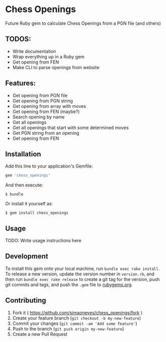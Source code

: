 Chess Openings
==========================
Future Ruby gem to calculate Chess Openings from a PGN file (and others)

## TODOS:
- Write documentation
- Wrap everything up in a Ruby gem
- Get opening from FEN
- Make CLI to parse openings from website

## Features:
- Get opening from PGN file
- Get opening from PGN string
- Get opening from array with moves
- Get opening from FEN (maybe?)
- Search opening by name
- Get all openings
- Get all openings that start with some determined moves
- Get PGN string from an opening
- Get opening from FEN

## Installation

Add this line to your application's Gemfile:

```ruby
gem 'chess_openings'
```

And then execute:

    $ bundle

Or install it yourself as:

    $ gem install chess_openings

## Usage

TODO: Write usage instructions here

## Development

To install this gem onto your local machine, run `bundle exec rake install`. To release a new version, update the version number in `version.rb`, and then run `bundle exec rake release` to create a git tag for the version, push git commits and tags, and push the `.gem` file to [rubygems.org](https://rubygems.org).

## Contributing

1. Fork it ( https://github.com/simaoneves/chess_openings/fork )
2. Create your feature branch (`git checkout -b my-new-feature`)
3. Commit your changes (`git commit -am 'Add some feature'`)
4. Push to the branch (`git push origin my-new-feature`)
5. Create a new Pull Request
